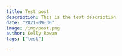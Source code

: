 ```yaml
---
title: Test post
description: This is the test description
date: "2021-09-30"
image: /img/post.png
author: Kelly Rowan
tags: ["test"]

---
```

